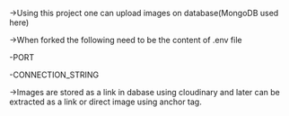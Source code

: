 ->Using this project one can upload images on database(MongoDB used here)

->When forked the following need to be the content of .env file

  -PORT

  -CONNECTION_STRING

->Images are stored as a link in dabase using cloudinary and later can be extracted as a link or direct image using anchor tag.

